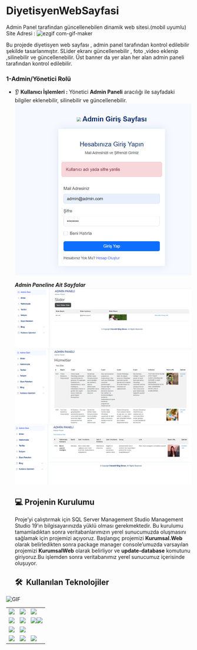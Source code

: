# DiyetisyenWebSayfasi
Admin Panel tarafindan güncellenebilen dinamik web sitesi.(mobil uyumlu)
Site Adresi : 
![ezgif com-gif-maker](https://github.com/enmertkaya/DiyetisyenWebSayfasi/assets/151652097/211776a6-2fbf-44ff-947f-0e07c9dad96e)

Bu projede diyetisyen web sayfası , admin panel tarafından kontrol edilebilir şekilde tasarlanmıştır. SLider ekranı güncellenebilir , foto ,video eklenip ,silinebilir ve güncellenebilir.
Üst banner da yer alan her alan admin paneli tarafından kontrol edilebilir. 

### 1-Admin/Yönetici Rolü 

* :ear: ​**Kullanıcı İşlemleri :** Yönetici **Admin Paneli** aracılığı ile  sayfadaki bilgiler eklenebilir, silinebilir ve güncellenebilir.
  ![](image/admingiris.png)

  ***Admin Paneline Ait Sayfalar***
  ![](image/SliderEkrani.png)
  ![](image/Hizmetler.png)
  ![](image/Hakkimizda.png)

    ## :computer: Projenin Kurulumu

   Proje’yi çalıştırmak için SQL Server Management Studio Management Studio 19’ın bilgisayarınızda yüklü olması gerekmektedir. Bu kurulumu tamamladıktan sonra veritabanlarımızın yerel sunucumuzda oluşmasını sağlamak için projemizi açıyoruz. Başlangıç projemizi **Kurumsal.Web** olarak belirledikten sonra package manager console’umuzda varsayılan projemizi **KurumsalWeb** olarak belirliyor ve **update-database** komutunu giriyoruz.Bu işlemden sonra veritabanımız yerel sunucumuz içerisinde oluşuyor.

  <h2> 🛠 &nbsp;Kullanılan Teknolojiler</h2>

<img alt="GIF" src="https://i.pinimg.com/originals/e4/26/70/e426702edf874b181aced1e2fa5c6cde.gif" />

<table style"float:right;">
  <tr>
    <td><img src="https://img.shields.io/badge/-JavaScript-black?style=flat&logo=javascript"/></td>
    <td><img src="https://img.shields.io/badge/-HTML5-E34F26?style=flat&logo=html5&logoColor=white"></td>
    <td><img src="https://img.shields.io/badge/-Identity-5C2D91?style=flat&logo=.net&logoColor=white"/></td>
  </tr>
  <tr>
    <td><img src="https://img.shields.io/badge/-FluentValidation-CC2927?style=flat-square&logo=.net&logoColor=ffffff"/></td>
    <td><img src="https://img.shields.io/badge/-AutoMapper-5C2D91?style=flat&logo=.net&logoColor=white"/</td>
    <td><img src="https://img.shields.io/badge/-EntityFramework-5C2D91?style=flat&logo=.net&logoColor=white"/><img src="https://img.shields.io/badge/-ASP.NET-5C2D91?style=flat&logo=.net&logoColor=white"/></td>
  </tr>
  <tr>
    <td> <img src="https://img.shields.io/badge/-Git-black?style=flat&logo=git"/></td>
    <td><img src="https://img.shields.io/badge/-json-02569B?style=flat&logo=json"/></td>
  </tr>
  <tr>
    <td><img src="https://img.shields.io/badge/-Bootstrap-563D7C?style=flat&logo=bootstrap"/></td>
 		<td><img src="https://img.shields.io/badge/-CSS3-1572B6?style=flat&logo=css3"/></td>
    <td><img src="https://img.shields.io/badge/-Sql%20Server-CC2927?style=flat-square&logo=microsoft-sql-server&logoColor=ffffff"/></td>
  </tr>
</table>
